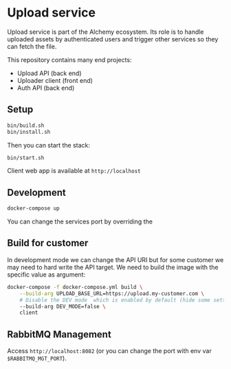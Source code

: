 # Upload service

Upload service is part of the Alchemy ecosystem.
Its role is to handle uploaded assets by authenticated users and trigger other services so they can fetch the file.

This repository contains many end projects:
- Upload API (back end)
- Uploader client (front end)
- Auth API (back end)

## Setup

```bash
bin/build.sh
bin/install.sh
```

Then you can start the stack:

```bash
bin/start.sh
```

Client web app is available at `http://localhost`

## Development

```bash
docker-compose up
```

You can change the services port by overriding the 

## Build for customer

In development mode we can change the API URI but for some customer we may need to hard write the API target.
We need to build the image with the specific value as argument:

```bash
docker-compose -f docker-compose.yml build \
    --build-arg UPLOAD_BASE_URL=https://upload.my-customer.com \
    # Disable the DEV mode  which is enabled by default (hide some settings in application)
    --build-arg DEV_MODE=false \ 
    client
```

## RabbitMQ Management

Access `http://localhost:8082` (or you can change the port with env var `$RABBITMQ_MGT_PORT`).
